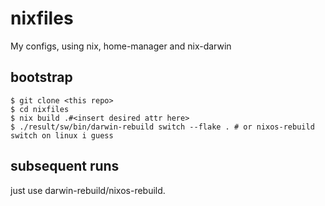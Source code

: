 # nixfiles
My configs, using nix, home-manager and nix-darwin

## bootstrap
```
$ git clone <this repo>
$ cd nixfiles 
$ nix build .#<insert desired attr here>
$ ./result/sw/bin/darwin-rebuild switch --flake . # or nixos-rebuild switch on linux i guess
```
## subsequent runs
just use darwin-rebuild/nixos-rebuild.
